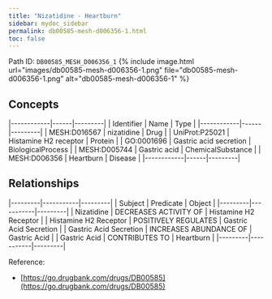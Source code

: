 ```yaml
---
title: "Nizatidine - Heartburn"
sidebar: mydoc_sidebar
permalink: db00585-mesh-d006356-1.html
toc: false 
---
```



Path ID: `DB00585_MESH_D006356_1`
{% include image.html url="images/db00585-mesh-d006356-1.png" file="db00585-mesh-d006356-1.png" alt="db00585-mesh-d006356-1" %}

## Concepts

|------------|------|---------|
| Identifier | Name | Type    |
|------------|------|---------|
| MESH:D016567 | nizatidine | Drug |
| UniProt:P25021 | Histamine H2 receptor | Protein |
| GO:0001696 | Gastric acid secretion | BiologicalProcess |
| MESH:D005744 | Gastric acid | ChemicalSubstance |
| MESH:D006356 | Heartburn | Disease |
|------------|------|---------|

## Relationships

|---------|-----------|---------|
| Subject | Predicate | Object  |
|---------|-----------|---------|
| Nizatidine | DECREASES ACTIVITY OF | Histamine H2 Receptor |
| Histamine H2 Receptor | POSITIVELY REGULATES | Gastric Acid Secretion |
| Gastric Acid Secretion | INCREASES ABUNDANCE OF | Gastric Acid |
| Gastric Acid | CONTRIBUTES TO | Heartburn |
|---------|-----------|---------|

Reference: 
  - [https://go.drugbank.com/drugs/DB00585](https://go.drugbank.com/drugs/DB00585)
